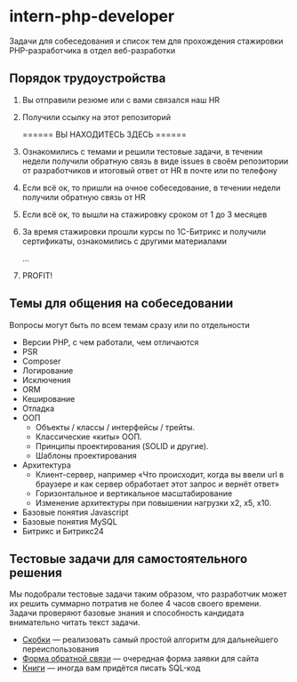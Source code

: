 # intern-php-developer
Задачи для собеседования и список тем для прохождения стажировки PHP-разработчика в отдел веб-разработки

## Порядок трудоустройства  
1. Вы отправили резюме или с вами связался наш HR
2. Получили ссылку на этот репозиторий

   ====== ВЫ НАХОДИТЕСЬ ЗДЕСЬ ======

3. Ознакомились с темами и решили тестовые задачи, в течении недели получили обратную связь в виде issues в своём репозитории от разработчиков и итоговый ответ от HR в почте или по телефону 
4. Если всё ок, то пришли на очное собеседование, в течении недели получили обратную связь от HR
6. Если всё ок, то вышли на стажировку сроком от 1 до 3 месяцев
7. За время стажировки прошли курсы по 1С-Битрикс и получили сертификаты, ознакомились с другими материалами

   …

8. PROFIT!

## Темы для общения на собеседовании
Вопросы могут быть по всем темам сразу или по отдельности 
- Версии PHP, с чем работали, чем отличаются
- PSR
- Composer
- Логирование
- Исключения
- ORM
- Кеширование
- Отладка
- ООП
  - Объекты / классы / интерфейсы / трейты.
  - Классические «киты» ООП.
  - Принципы проектирования (SOLID и другие).
  - Шаблоны проектирования
- Архитектура 
  - Клиент-сервер, например «Что происходит, когда вы ввели url в браузере и как сервер обработает этот запрос и вернёт ответ»
  - Горизонтальное и вертикальное масштабирование
  - Изменение архитектуры при повышении нагрузки х2, х5, х10.
- Базовые понятия Javascript
- Базовые понятия MySQL
- Битрикс и Битрикс24

## Тестовые задачи для самостоятельного решения
Мы подобрали тестовые задачи таким образом, что разработчик может их решить суммарно потратив не более 4 часов своего времени. Задачи проверяют базовые знания и способность кандидата внимательно читать текст задачи.

- [Скобки](https://github.com/rarus/intern-php-developer/blob/master/task01-brackets.md) — реализовать самый простой алгоритм для дальнейшего переиспользования
- [Форма обратной связи](https://github.com/rarus/intern-php-developer/blob/master/task02-feedback-form.md) — очередная форма заявки для сайта
- [Книги](https://github.com/rarus/intern-php-developer/blob/master/task03-books.md) — иногда вам придётся писать SQL-код
